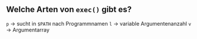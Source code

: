 Welche Arten von `exec()` gibt es?
---
`p` -> sucht in `$PATH` nach Programmnamen
`l` -> variable Argumentenanzahl
`v` -> Argumentarray